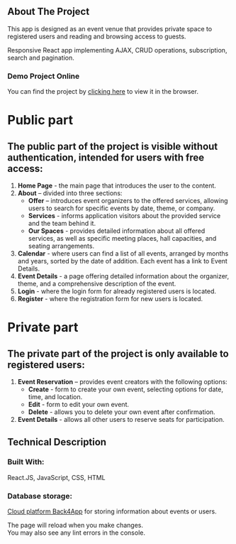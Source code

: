 ## About The Project

This app is designed as an event venue that provides private space to registered users and reading and browsing access to guests.

Responsive React app implementing AJAX, CRUD operations, subscription, search and pagination.

### Demo Project Online
You can find the project by [clicking here]( https://event-center-eb631.web.app) to view it in the browser.

# Public part

## The public part of the project is visible without authentication, intended for users with free access:

1. **Home Page** - the main page that introduces the user to the content.
2. **About** – divided into three sections:
   - **Offer** – introduces event organizers to the offered services, allowing users to search for specific events by date, theme, or company.
   - **Services** - informs application visitors about the provided service and the team behind it.
   - **Our Spaces** - provides detailed information about all offered services, as well as specific meeting places, hall capacities, and seating arrangements.
3. **Calendar** - where users can find a list of all events, arranged by months and years, sorted by the date of addition. Each event has a link to Event Details.
4. **Event Details** - a page offering detailed information about the organizer, theme, and a comprehensive description of the event.
5. **Login** - where the login form for already registered users is located.
6. **Register** - where the registration form for new users is located.

# Private part 

## The private part of the project is only available to registered users:

1. **Event Reservation** – provides event creators with the following options:
   - **Create** - form to create your own event, selecting options for date, time, and location.
   - **Edit** - form to edit your own event.
   - **Delete** - allows you to delete your own event after confirmation.
2. **Event Details** - allows all other users to reserve seats for participation.

## Technical Description

### Built With:
React.JS, JavaScript, CSS, HTML 

### Database storage:
[Cloud platform Back4App](https://www.back4app.com/) for storing information about events or users.

The page will reload when you make changes.\
You may also see any lint errors in the console.

